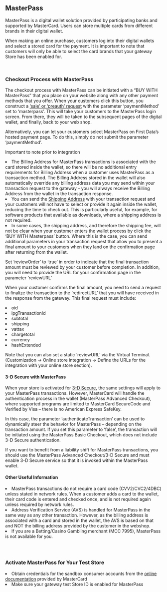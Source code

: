 MasterPass
---

<p class="MsoBodyText">
  <span><span><span><span>MasterPass is a digital wallet solution provided by participating banks and supported by MasterCard. Users can store multiple cards from different brands in their digital wallet.</span></span></span></span>
</p>

<p class="MsoBodyText">
  <span><span><span><span>When making an online purchase, customers log into their digital wallets and select a stored card for the payment. It is important to note that customers will only be able to select the card brands that your gateway Store has been enabled for.</span></span></span></span>
</p>

<p class="MsoBodyText">
  &nbsp;
</p>

<h3 class="MsoBodyText">
  <span><span><span><span>Checkout Process with MasterPass</span></span></span></span>
</h3>

<p class="MsoBodyText">
  <span><span><span><span>The checkout process with MasterPass can be initiated with a “BUY WITH MasterPass” that you place on your website along with any other payment methods that you offer. When your customers click this button, you construct a <a href="https://docs.firstdata.com/org/gateway/node/321">‘sale’ or ‘preauth’ request</a> with the parameter ‘paymentMethod’ set to ‘masterpass’. This will take your customers to the MasterPass login screen. From there, they will be taken to the subsequent pages of the digital wallet, and finally, back to your web shop.</span></span></span></span>
</p>

<p class="MsoBodyText">
  <span><span><span><span>Alternatively, you can let your customers select MasterPass on First Data’s hosted payment page. To do this, simply do not submit the parameter ‘paymentMethod’.</span></span></span></span>
</p>

<p class="MsoBodyText">
  <span><span><span><span>Important to note prior to integration</span></span></span></span>
</p>

<li class="MsoBodyText">
  <span><span><span><span>The Billing Address for MasterPass transactions is associated with the card stored inside the wallet, so there will be no additional entry requirements for Billing Address when a customer uses MasterPass as a transaction method. The Billing Address stored in the wallet will also automatically override any billing address data you may send within your transaction request to the gateway - you will always receive the Billing Address from the wallet in the transaction response.</span></span></span></span>
</li>
<li class="MsoBodyText">
  <span><span><span><span>You can send the <a href="https://docs.firstdata.com/org/gateway/node/212">Shipping Address</a> with your transaction request and your customers will not have to select or provide it again inside the wallet, reducing the time to check out. This is particularly useful, for example, for software products that available as downloads, where a shipping address is not required.</span></span></span></span>
</li>
<li class="MsoBodyText">
  <span><span><span><span>In some cases, the shipping address, and therefore the shipping fee, will not be clear when your customer enters the wallet process by click the ‘BUY WITH Masterpass’ button. Where this is the case, you can send additional parameters in your transaction request that allow you to present a final amount to your customers when they land on the confirmation page after returning from the wallet.</span></span></span></span>
</li>

<p class="MsoBodyText">
  <span><span><span><span>Set ‘reviewOrder’ to ‘true’ in order to indicate that the final transaction amount must be reviewed by your customer before completion. In addition, you will need to provide the URL for your confirmation page in the parameter ‘reviewURL’</span></span></span></span>
</p>

<p class="MsoBodyText">
  <span><span><span><span>When your customer confirms the final amount, you need to send a request to finalize the transaction to the ‘redirectURL’ that you will have received in the response from the gateway. This final request must include:</span></span></span></span>
</p>

<li class="MsoBodyText">
  <span><span><span><span>oid</span></span></span></span>
</li>
<li class="MsoBodyText">
  <span><span><span><span>ipgTransactionId</span></span></span></span>
</li>
<li class="MsoBodyText">
  <span><span><span><span>subtotal</span></span></span></span>
</li>
<li class="MsoBodyText">
  <span><span><span><span>shipping</span></span></span></span>
</li>
<li class="MsoBodyText">
  <span><span><span><span>vattax</span></span></span></span>
</li>
<li class="MsoBodyText">
  <span><span><span><span>chargetotal</span></span></span></span>
</li>
<li class="MsoBodyText">
  <span><span><span><span>currency</span></span></span></span>
</li>
<li class="MsoBodyText">
  <span><span><span><span>hashExtended</span></span></span></span>
</li>

<p class="MsoBodyText">
  <span><span><span><span>Note that you can also set a static ‘reviewURL’ via the Virtual Terminal. (Customization -> Online store integration -> Define the URLs for the integration with your online store section).</span></span></span></span>
</p>

<h4 class="MsoBodyText">
  <span><span><span><span>3-D Secure with MasterPass</span></span></span></span>
</h4>

<p class="MsoBodyText">
  <span><span><span><span>When your store is activated for <a href="https://docs.firstdata.com/org/gateway/node/73">3-D Secure</a>, the same settings will apply to your MasterPass transactions. However, MasterCard will handle the authentication process in the wallet (MasterPass Advanced Checkout), where supported programs are limited to MasterCard SecureCode and Verified by Visa – there is no American Express SafeKey. </span></span></span></span>
</p>

<p class="MsoBodyText">
  <span><span><span><span>In this case, the parameter ‘authenticateTransaction’ can be used to dynamically steer the behavior for MasterPass – depending on the transaction amount. If you set this parameter to ‘false’, the transaction will be initiated using the MasterPass Basic Checkout, which does not include 3-D Secure authentication.</span></span></span></span>
</p>

<p class="MsoBodyText">
  <span><span><span><span>If you want to benefit from a liability shift for MasterPass transactions, you should use the MasterPass Advanced Checkout/3-D Secure and must enable 3-D Secure service so that it is invoked within the MasterPass wallet.</span></span></span></span>
</p>

<h4 class="MsoBodyText">
  Other Useful Information
</h4>

<li class="MsoBodyText">
  <span><span><span><span>MasterPass transactions do not require a card code (CVV2/CVC2/4DBC) unless stated in network rules. When a customer adds a card to the wallet, their card code is entered and checked once, and is not required again unless required by network rules.</span></span></span></span>
</li>
<li class="MsoBodyText">
  <span><span><span><span>Address Verification Service (AVS) is handled for MasterPass in the same way as any other transaction. However, as the billing address is associated with a card and stored in the wallet, the AVS is based on that and NOT the billing address provided by the customer in the webshop.</span></span></span></span>
</li>
<li class="MsoBodyText">
  <span><span><span><span>If you are a Betting/Casino Gambling merchant (MCC 7995), MasterPass is not available for you.</span></span></span></span>
</li>

<h3 class="MsoBodyText">
  &nbsp;
</h3>

<h3 class="MsoBodyText">
  <span><span><span><span>Activate MasterPass for Your Test Store</span></span></span></span>
</h3>

<li class="MsoBodyText">
  <span><span><span><span>Obtain credentials for the sandbox consumer accounts from the <a href="https://developer.mastercard.com/documentation/masterpass-merchant-integration-v7/7">online documentation</a> provided by MasterCard</span></span></span></span>
</li>
<li class="MsoBodyText">
  <span><span><span><span>Make sure your gateway test Store ID is enabled for MasterPass</span></span></span></span>
</li>
